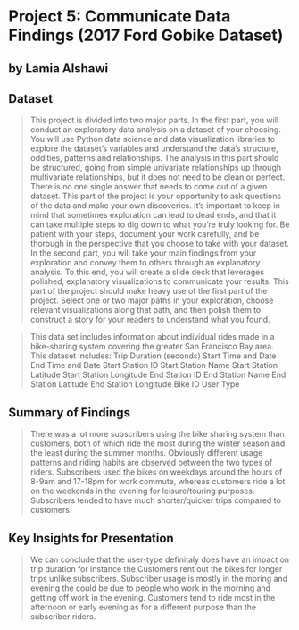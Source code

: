 # Project 5: Communicate Data Findings (2017 Ford Gobike Dataset)
## by Lamia Alshawi


## Dataset

> This project is divided into two major parts. In the first part, you will conduct an exploratory data analysis on a dataset of your choosing. You will use Python data science and data visualization libraries to explore the dataset’s variables and understand the data’s structure, oddities, patterns and relationships. The analysis in this part should be structured, going from simple univariate relationships up through multivariate relationships, but it does not need to be clean or perfect. There is no one single answer that needs to come out of a given dataset. This part of the project is your opportunity to ask questions of the data and make your own discoveries. It’s important to keep in mind that sometimes exploration can lead to dead ends, and that it can take multiple steps to dig down to what you’re truly looking for. Be patient with your steps, document your work carefully, and be thorough in the perspective that you choose to take with your dataset.
In the second part, you will take your main findings from your exploration and convey them to others through an explanatory analysis. To this end, you will create a slide deck that leverages polished, explanatory visualizations to communicate your results. This part of the project should make heavy use of the first part of the project. Select one or two major paths in your exploration, choose relevant visualizations along that path, and then polish them to construct a story for your readers to understand what you found.

> This data set includes information about individual rides made in a bike-sharing system covering the greater San Francisco Bay area. This dataset includes: 
Trip Duration (seconds)
Start Time and Date
End Time and Date
Start Station ID
Start Station Name
Start Station Latitude
Start Station Longitude
End Station ID
End Station Name
End Station Latitude
End Station Longitude
Bike ID
User Type


## Summary of Findings

> There was a lot more subscribers using the bike sharing system than customers, both of which ride the most during the winter season and the least during the summer months. Obviously different usage patterns and riding habits are observed between the two types of riders. Subscribers used the bikes on weekdays around the hours of 8-9am and 17-18pm for work commute, whereas customers ride a lot on the weekends in the evening for leisure/touring purposes. Subscribers tended to have much shorter/quicker trips compared to customers.


## Key Insights for Presentation

> We can conclude that the user-type definitaly does have an impact on trip duration for instance the Customers rent out the bikes for longer trips unlike subscribers. Subscriber usage is mostly in the moring and evening the could be due to people who work in the morning and getting off work in the evening. Customers tend to ride most in the afternoon or early evening as for a different purpose than the subscriber riders.
